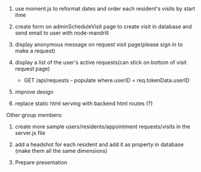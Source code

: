 1. use moment.js to reformat dates and order each resident's visits by start itme

2. create form on adminScheduleVisit page to create visit in database and send email to user with node-mandrill

3. display anonymous message on request visit page(please sign in to make a request)

4. display a list of the user's active requests(can stick on bottom of visit request page)

   * GET /api/requests - populate where.userID = req.tokenData.userID

5. improve design

6. replace static html serving with backend html routes (?)


Other group members:

1. create more sample users/residents/appointment requests/visits in the server.js file

2. add a headshot for each resident and add it as property in database (make them all the same dimensions)

3. Prepare presentation